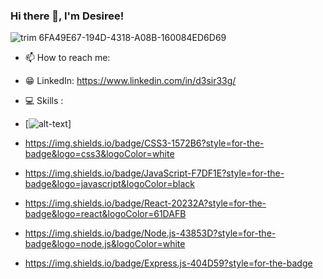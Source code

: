 ### Hi there 👋, I'm Desiree!

<!--
**Sug4rSku11/Sug4rSku11** is a ✨ _special_ ✨ repository because its `README.md` (this file) appears on your GitHub profile.

Here are some ideas to get you started:

- 🔭 I’m currently working on ...
- 🌱 I’m currently learning ...
- 👯 I’m looking to collaborate on ...
- 🤔 I’m looking for help with ...
- 💬 Ask me about ...
- 📫 How to reach me: ...
- ⚡ Fun fact: ...
-->

![trim 6FA49E67-194D-4318-A08B-160084ED6D69](https://user-images.githubusercontent.com/57469534/167914995-0125a9d5-2e5c-498b-866c-1dda681e405e.GIF)




- 📫 How to reach me:
- 😁 LinkedIn: https://www.linkedin.com/in/d3sir33g/

- 💻 Skills :
- [![alt-text](https://img.shields.io/badge/HTML-239120?style=for-the-badge&logo=html5&logoColor=white)]
- 	https://img.shields.io/badge/CSS3-1572B6?style=for-the-badge&logo=css3&logoColor=white
- 	https://img.shields.io/badge/JavaScript-F7DF1E?style=for-the-badge&logo=javascript&logoColor=black
- 	https://img.shields.io/badge/React-20232A?style=for-the-badge&logo=react&logoColor=61DAFB
- 	https://img.shields.io/badge/Node.js-43853D?style=for-the-badge&logo=node.js&logoColor=white
- 	https://img.shields.io/badge/Express.js-404D59?style=for-the-badge
